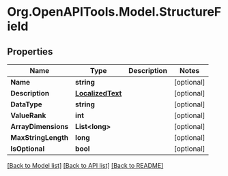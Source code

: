 # Org.OpenAPITools.Model.StructureField

## Properties

Name | Type | Description | Notes
------------ | ------------- | ------------- | -------------
**Name** | **string** |  | [optional] 
**Description** | [**LocalizedText**](LocalizedText.md) |  | [optional] 
**DataType** | **string** |  | [optional] 
**ValueRank** | **int** |  | [optional] 
**ArrayDimensions** | **List&lt;long&gt;** |  | [optional] 
**MaxStringLength** | **long** |  | [optional] 
**IsOptional** | **bool** |  | [optional] 

[[Back to Model list]](../README.md#documentation-for-models) [[Back to API list]](../README.md#documentation-for-api-endpoints) [[Back to README]](../README.md)

